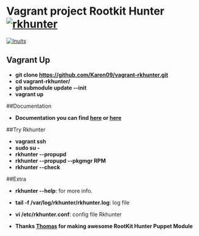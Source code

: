 # Vagrant project  Rootkit Hunter [![rkhunter](https://github.com/Karen09/vagrant-rkhunter/blob/master/docs/Rkhunter.jpg)](http://rkhunter.sourceforge.net)
[![Inuits](https://pbs.twimg.com/profile_images/2632907428/49cdc6bf20e6dfde2d8f75b1a06e2dbd_normal.png)](https://inuits.eu)

## Vagrant Up

* **git clone https://github.com/Karen09/vagrant-rkhunter.git**
* **cd vagrant-rkhunter/**
* **git submodule update --init**
* **vagrant up**

##Documentation

* **Documentation you can find [here](https://github.com/thbe/puppet-rkhunter/blob/master/README.md) or [here](docs/README.md)**

##Try Rkhunter

* **vagrant ssh**
* **sudo su -**
* **rkhunter --propupd**
* **rkhunter --propupd --pkgmgr RPM**
* **rkhunter --check**

##Extra

* **rkhunter --help**: for more info.
* **tail -f /var/log/rkhunter/rkhunter.log**: log file
* **vi /etc/rkhunter.conf**: config file Rkhunter

* **Thanks [Thomas](https://github.com/thbe) for making awesome RootKit Hunter Puppet Module**
